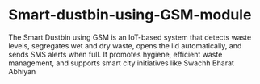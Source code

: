 # Smart-dustbin-using-GSM-module
The Smart Dustbin using GSM is an IoT-based system that detects waste levels, segregates wet and dry waste, opens the lid automatically, and sends SMS alerts when full. It promotes hygiene, efficient waste management, and supports smart city initiatives like Swachh Bharat Abhiyan

